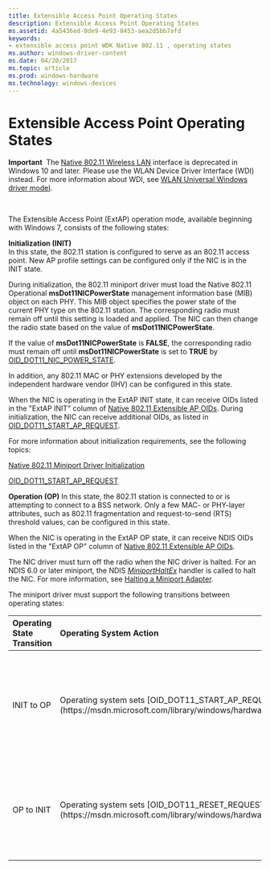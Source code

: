 ```yaml
---
title: Extensible Access Point Operating States
description: Extensible Access Point Operating States
ms.assetid: 4a5436ed-0de9-4e93-8453-aea2d5bb7afd
keywords:
- extensible access point WDK Native 802.11 , operating states
ms.author: windows-driver-content
ms.date: 04/20/2017
ms.topic: article
ms.prod: windows-hardware
ms.technology: windows-devices
---
```


# Extensible Access Point Operating States


**Important**  The [Native 802.11 Wireless LAN](native-802-11-wireless-lan4.md) interface is deprecated in Windows 10 and later. Please use the WLAN Device Driver Interface (WDI) instead. For more information about WDI, see [WLAN Universal Windows driver model](wifi-universal-driver-model.md).

 

The Extensible Access Point (ExtAP) operation mode, available beginning with Windows 7, consists of the following states:

<a href="" id="initialization--init-"></a>**Initialization (INIT)**  
In this state, the 802.11 station is configured to serve as an 802.11 access point. New AP profile settings can be configured only if the NIC is in the INIT state.

During initialization, the 802.11 miniport driver must load the Native 802.11 Operational **msDot11NICPowerState** management information base (MIB) object on each PHY. This MIB object specifies the power state of the current PHY type on the 802.11 station. The corresponding radio must remain off until this setting is loaded and applied. The NIC can then change the radio state based on the value of **msDot11NICPowerState**.

If the value of **msDot11NICPowerState** is **FALSE**, the corresponding radio must remain off until **msDot11NICPowerState** is set to **TRUE** by [OID\_DOT11\_NIC\_POWER\_STATE](https://msdn.microsoft.com/library/windows/hardware/ff569392).

In addition, any 802.11 MAC or PHY extensions developed by the independent hardware vendor (IHV) can be configured in this state.

When the NIC is operating in the ExtAP INIT state, it can receive OIDs listed in the "ExtAP INIT" column of [Native 802.11 Extensible AP OIDs](https://msdn.microsoft.com/library/windows/hardware/ff560596). During initialization, the NIC can receive additional OIDs, as listed in [OID\_DOT11\_START\_AP\_REQUEST](https://msdn.microsoft.com/library/windows/hardware/ff569418).

For more information about initialization requirements, see the following topics:

[Native 802.11 Miniport Driver Initialization](native-802-11-miniport-driver-initialization.md)

[OID\_DOT11\_START\_AP\_REQUEST](https://msdn.microsoft.com/library/windows/hardware/ff569418)

<a href="" id="operation--op-"></a>**Operation (OP)**
In this state, the 802.11 station is connected to or is attempting to connect to a BSS network. Only a few MAC- or PHY-layer attributes, such as 802.11 fragmentation and request-to-send (RTS) threshold values, can be configured in this state.

When the NIC is operating in the ExtAP OP state, it can receive NDIS OIDs listed in the "ExtAP OP" column of [Native 802.11 Extensible AP OIDs](https://msdn.microsoft.com/library/windows/hardware/ff560596).

The NIC driver must turn off the radio when the NIC driver is halted. For an NDIS 6.0 or later miniport, the NDIS [*MiniportHaltEx*](https://msdn.microsoft.com/library/windows/hardware/ff559388) handler is called to halt the NIC. For more information, see [Halting a Miniport Adapter](halting-a-miniport-adapter.md).

The miniport driver must support the following transitions between operating states:

<table>
<colgroup>
<col width="33%" />
<col width="33%" />
<col width="33%" />
</colgroup>
<thead>
<tr class="header">
<th align="left">Operating State Transition</th>
<th align="left">Operating System Action</th>
<th align="left">Miniport Driver Response</th>
</tr>
</thead>
<tbody>
<tr class="odd">
<td align="left"><p>INIT to OP</p></td>
<td align="left"><p>Operating system sets [OID_DOT11_START_AP_REQUEST](https://msdn.microsoft.com/library/windows/hardware/ff569418).</p></td>
<td align="left"><p>Driver configures the NIC to start the infrastructure network and to serve as an access point.</p></td>
</tr>
<tr class="even">
<td align="left"><p>OP to INIT</p></td>
<td align="left"><p>Operating system sets [OID_DOT11_RESET_REQUEST](https://msdn.microsoft.com/library/windows/hardware/ff569409).</p></td>
<td align="left"><p>Driver resets the specified IEEE layers of the 802.11 station and transitions to the INIT state.</p></td>
</tr>
</tbody>
</table>

 

 

 






